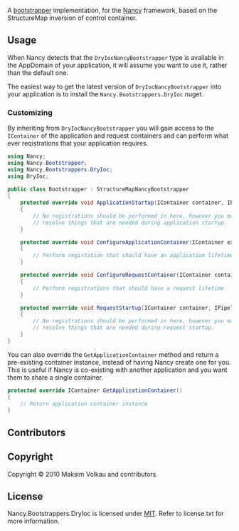A [bootstrapper](https://github.com/NancyFx/Nancy/wiki/Bootstrapper) implementation, for the [Nancy](http://nancyfx.org) framework, based on the StructureMap inversion of control container.

## Usage

When Nancy detects that the `DryIocNancyBootstrapper` type is available in the AppDomain of your application, it will assume you want to use it, rather than the default one.

The easiest way to get the latest version of `DryIocNancyBootstrapper` into your application is to install the `Nancy.Bootstrappers.DryIoc` nuget.

### Customizing

By inheriting from `DryIocNancyBootstrapper` you will gain access to the `IContainer` of the application and request containers and can perform what ever reqistrations that your application requires.

```c#
using Nancy;
using Nancy.Bootstrapper;
using Nancy.Bootstrappers.DryIoc;
using DryIoc;
 
public class Bootstrapper : StructureMapNancyBootstrapper
{
    protected override void ApplicationStartup(IContainer container, IPipelines pipelines)
    {
        // No registrations should be performed in here, however you may
        // resolve things that are needed during application startup.
    }

    protected override void ConfigureApplicationContainer(IContainer existingContainer)
    {
        // Perform registation that should have an application lifetime
    }

    protected override void ConfigureRequestContainer(IContainer container, NancyContext context)
    {
        // Perform registrations that should have a request lifetime
    }

    protected override void RequestStartup(IContainer container, IPipelines pipelines, NancyContext context)
    {
        // No registrations should be performed in here, however you may
        // resolve things that are needed during request startup.
    }
}
```

You can also override the `GetApplicationContainer` method and return a pre-existing container instance, instead of having Nancy create one for you. This is useful if Nancy is co-existing with another application and you want them to share a single container.

```c#
protected override IContainer GetApplicationContainer()
{
    // Return application container instance
}
```

## Contributors

## Copyright

Copyright © 2010 Maksim Volkau and contributors

## License

Nancy.Bootstrappers.DryIoc is licensed under [MIT](http://www.opensource.org/licenses/mit-license.php "Read more about the MIT license form"). Refer to license.txt for more information.
